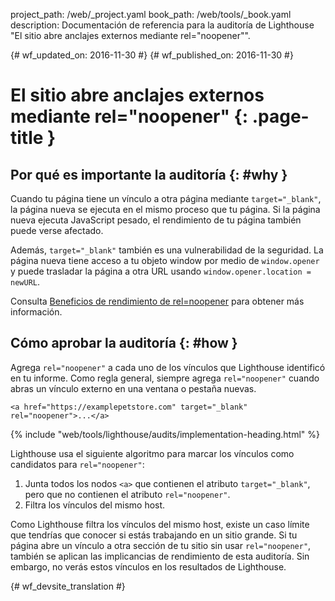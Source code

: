 project_path: /web/_project.yaml
book_path: /web/tools/_book.yaml
description: Documentación de referencia para la auditoría de Lighthouse "El sitio abre anclajes externos mediante rel="noopener"".

{# wf_updated_on: 2016-11-30 #}
{# wf_published_on: 2016-11-30 #}

# El sitio abre anclajes externos mediante rel="noopener"  {: .page-title }

## Por qué es importante la auditoría {: #why }

Cuando tu página tiene un vínculo a otra página mediante `target="_blank"`, la página nueva
se ejecuta en el mismo proceso que tu página. Si la página nueva ejecuta
JavaScript pesado, el rendimiento de tu página también puede verse afectado.

Además, `target="_blank"` también es una vulnerabilidad de la seguridad. La página nueva
tiene acceso a tu objeto window por medio de `window.opener` y puede trasladar la página
a otra URL usando `window.opener.location = newURL`.

Consulta [Beneficios de rendimiento de rel=noopener][jake] para obtener más información.

[jake]: https://jakearchibald.com/2016/performance-benefits-of-rel-noopener/

## Cómo aprobar la auditoría {: #how }

Agrega `rel="noopener"` a cada uno de los vínculos que Lighthouse identificó en tu
informe. Como regla general, siempre agrega `rel="noopener"` cuando abras un vínculo externo
en una ventana o pestaña nuevas.

    <a href="https://examplepetstore.com" target="_blank" rel="noopener">...</a>

{% include "web/tools/lighthouse/audits/implementation-heading.html" %}

Lighthouse usa el siguiente algoritmo para marcar los vínculos como candidatos para `rel="noopener"`:


1. Junta todos los nodos `<a>` que contienen el atributo `target="_blank"`, pero que no
   contienen el atributo `rel="noopener"`.
1. Filtra los vínculos del mismo host.

Como Lighthouse filtra los vínculos del mismo host, existe un caso límite
que tendrías que conocer si estás trabajando en un sitio grande. Si tu página abre
un vínculo a otra sección de tu sitio sin usar `rel="noopener"`, también se aplican las
implicancias de rendimiento de esta auditoría. Sin embargo, no verás estos
vínculos en los resultados de Lighthouse.


{# wf_devsite_translation #}
